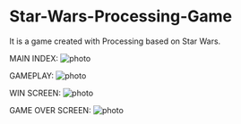 # Star-Wars-Processing-Game
It is a game created with Processing based on Star Wars.

MAIN INDEX:
![photo](https://github.com/mayanzgo/Star-Wars-Processing-Game/tree/main/img/main.png?raw=true)<br>

GAMEPLAY:
![photo](https://github.com/mayanzgo/Star-Wars-Processing-Game/tree/main/img/gameplay.png?raw=true)<br>

WIN SCREEN:
![photo](https://github.com/mayanzgo/Star-Wars-Processing-Game/tree/main/img/win.png?raw=true)<br>

GAME OVER SCREEN:
![photo](https://github.com/mayanzgo/Star-Wars-Processing-Game/tree/main/img/over.png?raw=true)<br>

